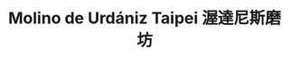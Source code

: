 ---
title: "Molino de Urdániz Taipei 渥達尼斯磨坊"
description: "Molino de Urdániz Taipei 渥達尼斯磨坊"
layout: shop
keywords:
  - 美食競賽
  - 台灣美食
  - 美食精選
datePublished: "2025-06-30"
dateModified: "2025-07-03"
city: "台北市"
district: "中山區"
address: "台北市中山區建國北路一段61號GF"
phone: "0225006832"
geo: "25.050701488352892, 121.53712376115564"
google_map: "https://maps.app.goo.gl/y8gUN5w6RCVbN4kKA"
footinder: "https://footinder.com.tw/%E5%8F%B0%E5%8C%97%E5%B8%82%E4%B8%AD%E5%B1%B1%E5%8D%80/32099/"
official: "https://hotelmvsa.com/dining/molino-de-urdaniz/"
award:
  - name: "500盤"
    year: "2024"
    entries:
      - dishes:
          - "Molino後院"

---